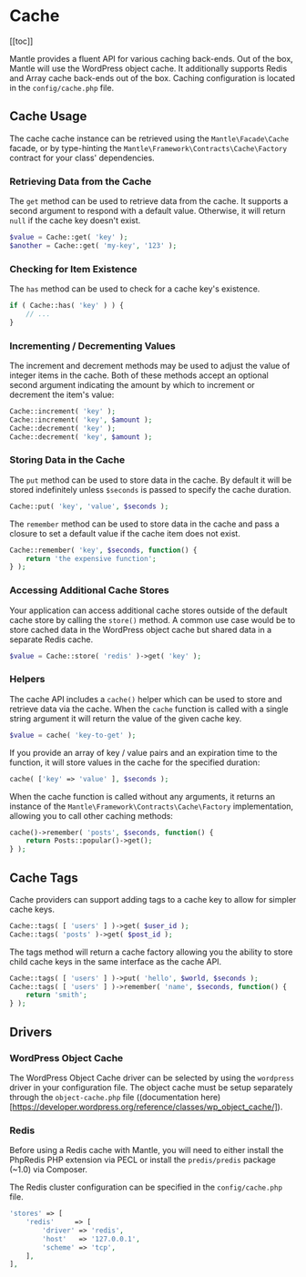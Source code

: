 # Cache

[[toc]]

Mantle provides a fluent API for various caching back-ends. Out of the box,
Mantle will use the WordPress object cache. It additionally supports Redis and
Array cache back-ends out of the box. Caching configuration is located in the
`config/cache.php` file.

## Cache Usage

The cache cache instance can be retrieved using the
`Mantle\Facade\Cache` facade, or by type-hinting the
`Mantle\Framework\Contracts\Cache\Factory` contract for your class'
dependencies.

### Retrieving Data from the Cache

The `get` method can be used to retrieve data from the cache. It supports a
second argument to respond with a default value. Otherwise, it will return
`null` if the cache key doesn't exist.

```php
$value = Cache::get( 'key' );
$another = Cache::get( 'my-key', '123' );
```

### Checking for Item Existence

The `has` method can be used to check for a cache key's existence.

```php
if ( Cache::has( 'key' ) ) {
	// ...
}
```

### Incrementing / Decrementing Values

The increment and decrement methods may be used to adjust the value of integer
items in the cache. Both of these methods accept an optional second argument
indicating the amount by which to increment or decrement the item's value:

```php
Cache::increment( 'key' );
Cache::increment( 'key', $amount );
Cache::decrement( 'key' );
Cache::decrement( 'key', $amount );
```

### Storing Data in the Cache

The `put` method can be used to store data in the cache. By default it will be
stored indefinitely unless `$seconds` is passed to specify the cache duration.

```php
Cache::put( 'key', 'value', $seconds );
```

The `remember` method can be used to store data in the cache and pass a closure
to set a default value if the cache item does not exist.

```php
Cache::remember( 'key', $seconds, function() {
	return 'the expensive function';
} );
```

### Accessing Additional Cache Stores

Your application can access additional cache stores outside of the default cache
store by calling the `store()` method. A common use case would be to store
cached data in the WordPress object cache but shared data in a separate Redis
cache.

```php
$value = Cache::store( 'redis' )->get( 'key' );
```

### Helpers

The cache API includes a `cache()` helper which can be used to store and
retrieve data via the cache. When the `cache` function is called with a single
string argument it will return the value of the given cache key.

```php
$value = cache( 'key-to-get' );
```

If you provide an array of key / value pairs and an expiration time to the
function, it will store values in the cache for the specified duration:

```php
cache( ['key' => 'value' ], $seconds );
```

When the cache function is called without any arguments, it returns an instance
of the `Mantle\Framework\Contracts\Cache\Factory` implementation, allowing you to call
other caching methods:

```php
cache()->remember( 'posts', $seconds, function() {
	return Posts::popular()->get();
} );
```

## Cache Tags

Cache providers can support adding tags to a cache key to allow for simpler
cache keys.

```php
Cache::tags( [ 'users' ] )->get( $user_id );
Cache::tags( 'posts' )->get( $post_id );
```

The tags method will return a cache factory allowing you the ability to store
child cache keys in the same interface as the cache API.

```php
Cache::tags( [ 'users' ] )->put( 'hello', $world, $seconds );
Cache::tags( [ 'users' ] )->remember( 'name', $seconds, function() {
	return 'smith';
} );
```

## Drivers

### WordPress Object Cache

The WordPress Object Cache driver can be selected by using the `wordpress`
driver in your configuration file. The object cache must be setup separately
through the `object-cache.php` file ((documentation
here)[https://developer.wordpress.org/reference/classes/wp_object_cache/]).

### Redis

Before using a Redis cache with Mantle, you will need to either install the
PhpRedis PHP extension via PECL or install the `predis/predis` package (~1.0) via
Composer.

The Redis cluster configuration can be specified in the `config/cache.php` file.

```php
'stores' => [
	'redis'     => [
		'driver' => 'redis',
		'host'   => '127.0.0.1',
		'scheme' => 'tcp',
	],
],
```
